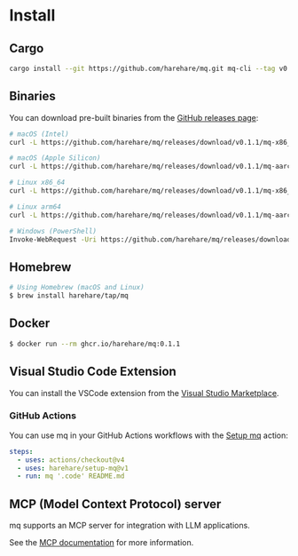 # Install

## Cargo

```sh
cargo install --git https://github.com/harehare/mq.git mq-cli --tag v0.1.1
```

## Binaries

You can download pre-built binaries from the [GitHub releases page](https://github.com/harehare/mq/releases):

```sh
# macOS (Intel)
curl -L https://github.com/harehare/mq/releases/download/v0.1.1/mq-x86_64-apple-darwin -o /usr/local/bin/mq && chmod +x /usr/local/bin/mq

# macOS (Apple Silicon)
curl -L https://github.com/harehare/mq/releases/download/v0.1.1/mq-aarch64-apple-darwin -o /usr/local/bin/mq && chmod +x /usr/local/bin/mq

# Linux x86_64
curl -L https://github.com/harehare/mq/releases/download/v0.1.1/mq-x86_64-unknown-linux-gnu -o /usr/local/bin/mq && chmod +x /usr/local/bin/mq

# Linux arm64
curl -L https://github.com/harehare/mq/releases/download/v0.1.1/mq-aarch64-unknown-linux-gnu -o /usr/local/bin/mq && chmod +x /usr/local/bin/mq

# Windows (PowerShell)
Invoke-WebRequest -Uri https://github.com/harehare/mq/releases/download/v0.1.1/mq-x86_64-pc-windows-msvc.exe -OutFile "$env:USERPROFILE\bin\mq.exe"
```

## Homebrew

```sh
# Using Homebrew (macOS and Linux)
$ brew install harehare/tap/mq
```

## Docker

```sh
$ docker run --rm ghcr.io/harehare/mq:0.1.1
```

## Visual Studio Code Extension

You can install the VSCode extension from the [Visual Studio Marketplace](https://marketplace.visualstudio.com/items?itemName=harehare.vscode-mq).

### GitHub Actions

You can use mq in your GitHub Actions workflows with the [Setup mq](https://github.com/marketplace/actions/setup-mq) action:

```yaml
steps:
  - uses: actions/checkout@v4
  - uses: harehare/setup-mq@v1
  - run: mq '.code' README.md
```

## MCP (Model Context Protocol) server

mq supports an MCP server for integration with LLM applications.

See the [MCP documentation](https://github.com/harehare/mq/blob/main/crates/mq-mcp/README.md) for more information.
